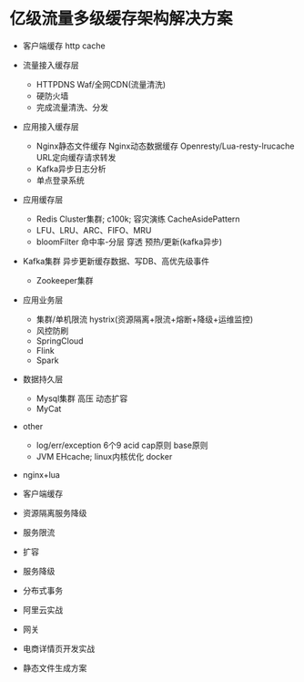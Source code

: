 # 亿级流量多级缓存架构解决方案

- 客户端缓存 http cache
- 流量接入缓存层
  - HTTPDNS Waf/全网CDN(流量清洗)
  - 硬防火墙
  - 完成流量清洗、分发
- 应用接入缓存层
  - Nginx静态文件缓存 Nginx动态数据缓存 Openresty/Lua-resty-lrucache URL定向缓存请求转发
  - Kafka异步日志分析
  - 单点登录系统
- 应用缓存层
  - Redis Cluster集群; c100k; 容灾演练 CacheAsidePattern
  - LFU、LRU、ARC、FIFO、MRU
  - bloomFilter 命中率-分层 穿透 预热/更新(kafka异步)
- Kafka集群 异步更新缓存数据、写DB、高优先级事件
  - Zookeeper集群
- 应用业务层
  - 集群/单机限流 hystrix(资源隔离+限流+熔断+降级+运维监控)
  - 风控防刷
  - SpringCloud
  - Flink
  - Spark
- 数据持久层
  - Mysql集群 高压 动态扩容
  - MyCat
- other
  - log/err/exception 6个9 acid cap原则 base原则
  - JVM EHcache; linux内核优化 docker

- nginx+lua
- 客户端缓存
- 资源隔离服务降级
- 服务限流
- 扩容
- 服务降级
- 分布式事务
- 阿里云实战
- 网关
- 电商详情页开发实战
- 静态文件生成方案
